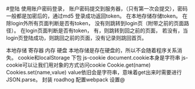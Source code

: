 #登陆
使用账户密码登录，
账户密码提交到服务器，（只有第一次会提交），密码一般都是加密后的，通过md5
登录成功返回token。
在本地存储存储token。
在除login外所有页面判断是否有token，
  没有则跳转到login页（附带之前的页面路径）。
在login页面判断是否有token，
  有，则跳转到回之前的页面，
  若没有，当login页登陆成功，则跳回之前的页面，没有记录则跳回首页。

本地存储
寄存器
内存
硬盘
本地存储是存在硬盘的，所以不会随着程序关系消失。
cookie和localStorage
下包 js-cookie
document.cookie本身是字符串
js-cookie可以让我们用对象的方式访问cookie
Cookie.get(name)
Cookies.set(name,value)
value依旧会是字符串，意味着get出来时需要进行JSON.parse。
封装
roadhog 
配置webpack
设置@


